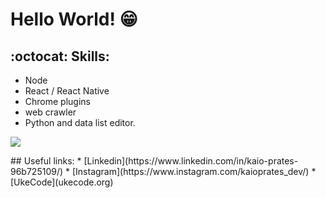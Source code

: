 # Hello World! :grin:

##  :octocat: Skills:
* Node
* React / React Native
* Chrome plugins
* web crawler
* Python and data list editor.

 <p>
  <img src="https://github-readme-stats.vercel.app/api/?username=kaiofprates&count_private=true&show_icons=true&title_color=fff&icon_color=79ff97&text_color=9f9f9f&bg_color=151515"/>
  <p>
## Useful links:
* [Linkedin](https://www.linkedin.com/in/kaio-prates-96b725109/)
* [Instagram](https://www.instagram.com/kaioprates_dev/)
* [UkeCode](ukecode.org)

